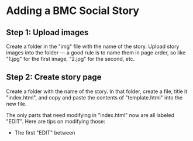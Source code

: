 # Adding a BMC Social Story
## Step 1: Upload images
Create a folder in the "img" file with the name of the story. Upload story images into the folder — a good rule is to name them in page order, so like "1.jpg" for the first image, "2.jpg" for the second, etc.
## Step 2: Create story page
Create a folder with the name of the story. In that folder, create a file, title it "index.html", and copy and paste the contents of "template.html" into the new file. 

The only parts that need modifying in "index.html" now are all labeled "EDIT". Here are tips on modifying those: 
* The first "EDIT" between <title> tags is the title of the page — the label you see on a browser tab.
* The second "EDIT" between <h2> tags is the title of the social story.
* There's a chunk that appears like this: 
  > <div class="slide">
  > <p>EDIT</p>
  > <img class="slide-img" src="../img/EDIT">
  > </div>
  This represents a page of the story. Copy and paste this as many times as necessary. The "EDIT" here can be replaced with the text for that page. Replace the "EDIT" in the image src attribute to represent the file path of the image. If you followed Step 1 correctly, this should look something like src="../img/story-image-folder-name/1.jpg".
* Finally, there is an "EDIT" in a function called "restart" which tells the restart button where to return to. Replace "EDIT" with the name of the story folder — the complete URL should look like "https://bmcautismfriendly.github.io/socialstories/story-folder-name/".
  
## Updating JavaScript
If an image is not appearing, it may have an incorrect reference address. Check the "src" attribute of the image and make sure that it directs to the appropriate file. For help on how to do this, read this article on file paths: https://www.w3schools.com/html/html_filepaths.asp.

If the site does not appear formatted (no colors, no fonts, no layout, etc.), check that the CSS file is properly referenced, using the file path link above to figure out the correct file path if necessary. 

If the site buttons aren't working, check that the the index.js JavaScript file is properly referenced.
